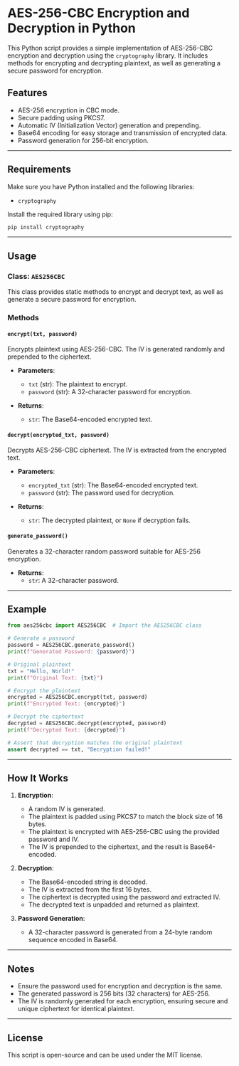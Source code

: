 # AES-256-CBC Encryption and Decryption in Python

This Python script provides a simple implementation of AES-256-CBC encryption and decryption using the `cryptography` library. It includes methods for encrypting and decrypting plaintext, as well as generating a secure password for encryption.

## Features
- AES-256 encryption in CBC mode.
- Secure padding using PKCS7.
- Automatic IV (Initialization Vector) generation and prepending.
- Base64 encoding for easy storage and transmission of encrypted data.
- Password generation for 256-bit encryption.

---

## Requirements
Make sure you have Python installed and the following libraries:
- `cryptography`

Install the required library using pip:
```bash
pip install cryptography
```

---

## Usage

### Class: `AES256CBC`
This class provides static methods to encrypt and decrypt text, as well as generate a secure password for encryption.

### Methods

#### `encrypt(txt, password)`
Encrypts plaintext using AES-256-CBC. The IV is generated randomly and prepended to the ciphertext.

- **Parameters**:
  - `txt` (str): The plaintext to encrypt.
  - `password` (str): A 32-character password for encryption.

- **Returns**:
  - `str`: The Base64-encoded encrypted text.

#### `decrypt(encrypted_txt, password)`
Decrypts AES-256-CBC ciphertext. The IV is extracted from the encrypted text.

- **Parameters**:
  - `encrypted_txt` (str): The Base64-encoded encrypted text.
  - `password` (str): The password used for decryption.

- **Returns**:
  - `str`: The decrypted plaintext, or `None` if decryption fails.

#### `generate_password()`
Generates a 32-character random password suitable for AES-256 encryption.

- **Returns**:
  - `str`: A 32-character password.

---

## Example

```python
from aes256cbc import AES256CBC  # Import the AES256CBC class

# Generate a password
password = AES256CBC.generate_password()
print(f"Generated Password: {password}")

# Original plaintext
txt = "Hello, World!"
print(f"Original Text: {txt}")

# Encrypt the plaintext
encrypted = AES256CBC.encrypt(txt, password)
print(f"Encrypted Text: {encrypted}")

# Decrypt the ciphertext
decrypted = AES256CBC.decrypt(encrypted, password)
print(f"Decrypted Text: {decrypted}")

# Assert that decryption matches the original plaintext
assert decrypted == txt, "Decryption failed!"
```

---

## How It Works
1. **Encryption**:
   - A random IV is generated.
   - The plaintext is padded using PKCS7 to match the block size of 16 bytes.
   - The plaintext is encrypted with AES-256-CBC using the provided password and IV.
   - The IV is prepended to the ciphertext, and the result is Base64-encoded.

2. **Decryption**:
   - The Base64-encoded string is decoded.
   - The IV is extracted from the first 16 bytes.
   - The ciphertext is decrypted using the password and extracted IV.
   - The decrypted text is unpadded and returned as plaintext.

3. **Password Generation**:
   - A 32-character password is generated from a 24-byte random sequence encoded in Base64.

---

## Notes
- Ensure the password used for encryption and decryption is the same.
- The generated password is 256 bits (32 characters) for AES-256.
- The IV is randomly generated for each encryption, ensuring secure and unique ciphertext for identical plaintext.

---

## License
This script is open-source and can be used under the MIT license.
